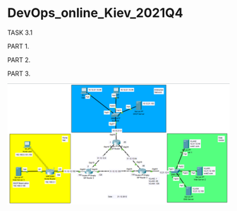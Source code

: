 # DevOps_online_Kiev_2021Q4

TASK 3.1

PART 1. 

PART 2. 

PART 3. 

![alt text](img/final.png "Final network")
